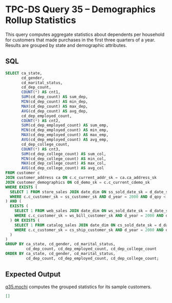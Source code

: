 # TPC-DS Query 35 – Demographics Rollup Statistics

This query computes aggregate statistics about dependents per household for customers that made purchases in the first three quarters of a year. Results are grouped by state and demographic attributes.

## SQL
```sql
SELECT ca_state,
       cd_gender,
       cd_marital_status,
       cd_dep_count,
       COUNT(*) AS cnt1,
       SUM(cd_dep_count) AS sum_dep,
       MIN(cd_dep_count) AS min_dep,
       MAX(cd_dep_count) AS max_dep,
       AVG(cd_dep_count) AS avg_dep,
       cd_dep_employed_count,
       COUNT(*) AS cnt2,
       SUM(cd_dep_employed_count) AS sum_emp,
       MIN(cd_dep_employed_count) AS min_emp,
       MAX(cd_dep_employed_count) AS max_emp,
       AVG(cd_dep_employed_count) AS avg_emp,
       cd_dep_college_count,
       COUNT(*) AS cnt3,
       SUM(cd_dep_college_count) AS sum_col,
       MIN(cd_dep_college_count) AS min_col,
       MAX(cd_dep_college_count) AS max_col,
       AVG(cd_dep_college_count) AS avg_col
FROM customer c
JOIN customer_address ca ON c.c_current_addr_sk = ca.ca_address_sk
JOIN customer_demographics ON cd_demo_sk = c.c_current_cdemo_sk
WHERE EXISTS (
  SELECT 1 FROM store_sales JOIN date_dim ON ss_sold_date_sk = d_date_sk
  WHERE c.c_customer_sk = ss_customer_sk AND d_year = 2000 AND d_qoy < 4
) AND (
  EXISTS (
    SELECT 1 FROM web_sales JOIN date_dim ON ws_sold_date_sk = d_date_sk
    WHERE c.c_customer_sk = ws_bill_customer_sk AND d_year = 2000 AND d_qoy < 4
  ) OR EXISTS (
    SELECT 1 FROM catalog_sales JOIN date_dim ON cs_sold_date_sk = d_date_sk
    WHERE c.c_customer_sk = cs_ship_customer_sk AND d_year = 2000 AND d_qoy < 4
  )
)
GROUP BY ca_state, cd_gender, cd_marital_status,
         cd_dep_count, cd_dep_employed_count, cd_dep_college_count
ORDER BY ca_state, cd_gender, cd_marital_status,
         cd_dep_count, cd_dep_employed_count, cd_dep_college_count;
```

## Expected Output
[q35.mochi](./q35.mochi) computes the grouped statistics for its sample customers.
```json
[]
```
